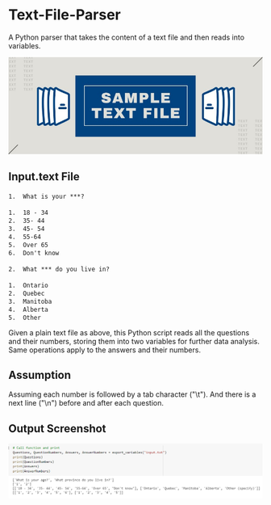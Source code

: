 # Text-File-Parser
A Python parser that takes the content of a text file and then reads into variables.

<img src="https://github.com/kk-deng/Text-File-Parser/blob/main/Screenshots/Sample-Text-FIle.jpeg">

## Input.text File

```
1.	What is your ***? 
 
1.	18 - 34 
2.	35- 44 
3.	45- 54 
4.	55-64 
5.	Over 65 
6.	Don't know
 
2.	What *** do you live in? 
 
1.	Ontario
2.	Quebec
3.	Manitoba 
4.	Alberta
5.	Other
```

Given a plain text file as above, this Python script reads all the questions and their numbers, storing them into two variables for further data analysis. Same operations apply to the answers and their numbers. 

## Assumption

Assuming each number is followed by a tab character ("\t"). And there is a next line ("\n") before and after each question.

## Output Screenshot

<img src="https://github.com/kk-deng/Text-File-Parser/blob/main/Screenshots/variables.png">
